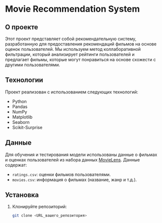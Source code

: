 # Movie Recommendation System

## О проекте
Этот проект представляет собой рекомендательную систему, разработанную для предоставления рекомендаций фильмов на основе оценок пользователей. Мы используем метод коллаборативной фильтрации, который анализирует рейтинги пользователей и предлагает фильмы, которые могут понравиться на основе схожести с другими пользователями.

## Технологии
Проект реализован с использованием следующих технологий:
- Python
- Pandas
- NumPy
- Matplotlib
- Seaborn
- Scikit-Surprise

## Данные
Для обучения и тестирования модели использованы данные о фильмах и оценках пользователей из набора данных [MovieLens](https://grouplens.org/datasets/movielens/). Данные содержат:
- `ratings.csv`: оценки фильмов пользователями.
- `movies.csv`: информация о фильмах (название, жанр и т.д.).

## Установка
1. Клонируйте репозиторий:
   ```bash
   git clone <URL_вашего_репозитория>


